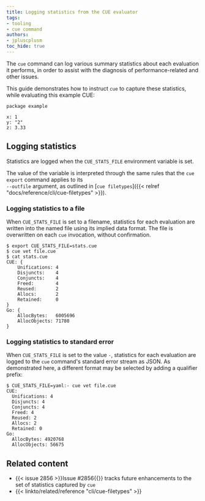 ```yaml
---
title: Logging statistics from the CUE evaluator
tags:
- tooling
- cue command
authors:
- jpluscplusm
toc_hide: true
---
```


The `cue` command can log various summary statistics about each evaluation it
performs, in order to assist with the diagnosis of performance-related and
other issues.

This guide demonstrates how to instruct `cue` to capture these statistics,
while evaluating this example CUE:

```cue { title="file.cue" }
package example

x: 1
y: "2"
z: 3.33
```

## Logging statistics

Statistics are logged when the `CUE_STATS_FILE` environment variable is set.

The value of the variable is interpreted through the same rules that the
`cue export` command applies to its\
`--outfile` argument, as outlined in
[`cue filetypes`]({{< relref "docs/reference/cli/cue-filetypes" >}}).

### Logging statistics to a file

When `CUE_STATS_FILE` is set to a filename, statistics for each evaluation are
written into the named file using its implied data format.
The file is overwritten on each `cue` invocation, without confirmation.

```text { title="TERMINAL" codeToCopy="ZXhwb3J0IENVRV9TVEFUU19GSUxFPXN0YXRzLmN1ZQpjdWUgdmV0IGZpbGUuY3VlCmNhdCBzdGF0cy5jdWU=" }
$ export CUE_STATS_FILE=stats.cue
$ cue vet file.cue
$ cat stats.cue
CUE: {
	Unifications: 4
	Disjuncts:    4
	Conjuncts:    4
	Freed:        4
	Reused:       2
	Allocs:       2
	Retained:     0
}
Go: {
	AllocBytes:   6005696
	AllocObjects: 71780
}
```


### Logging statistics to standard error

When `CUE_STATS_FILE` is set to the value `-`, statistics for each evaluation
are logged to the `cue` command's standard error stream as JSON.
As demonstrated here, a different format may be selected by adding a qualifier prefix:

```text { title="TERMINAL" codeToCopy="Q1VFX1NUQVRTX0ZJTEU9eWFtbDotIGN1ZSB2ZXQgZmlsZS5jdWU=" }
$ CUE_STATS_FILE=yaml:- cue vet file.cue
CUE:
  Unifications: 4
  Disjuncts: 4
  Conjuncts: 4
  Freed: 4
  Reused: 2
  Allocs: 2
  Retained: 0
Go:
  AllocBytes: 4920768
  AllocObjects: 56675
```

<!-- TODO: what do the emitted stats mean?
## Interpreting the statistics
-->

## Related content

- {{< issue 2856 >}}Issue #2856{{</issue>}} tracks future enhancements to the set of statistics captured by `cue`
- {{< linkto/related/reference "cli/cue-filetypes" >}}
